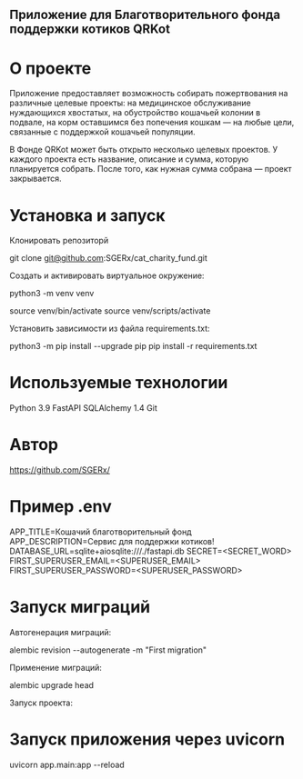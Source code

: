 ## Приложение для Благотворительного фонда поддержки котиков QRKot

# О проекте

Приложение предоставляет возможность собирать пожертвования на различные целевые проекты: на медицинское обслуживание нуждающихся хвостатых, на обустройство кошачьей колонии в подвале, на корм оставшимся без попечения кошкам — на любые цели, связанные с поддержкой кошачьей популяции.

В Фонде QRKot может быть открыто несколько целевых проектов. У каждого проекта есть название, описание и сумма, которую планируется собрать. После того, как нужная сумма собрана — проект закрывается.


# Установка и запуск

Клонировать репозиторй 

git clone git@github.com:SGERx/cat_charity_fund.git

Cоздать и активировать виртуальное окружение:

python3 -m venv venv

source venv/bin/activate
source venv/scripts/activate


Установить зависимости из файла requirements.txt:

python3 -m pip install --upgrade pip
pip install -r requirements.txt

# Используемые технологии

Python 3.9
FastAPI
SQLAlchemy 1.4
Git

# Автор

https://github.com/SGERx/

# Пример .env

APP_TITLE=Кошачий благотворительный фонд
APP_DESCRIPTION=Сервис для поддержки котиков!
DATABASE_URL=sqlite+aiosqlite:///./fastapi.db
SECRET=<SECRET_WORD>
FIRST_SUPERUSER_EMAIL=<SUPERUSER_EMAIL>
FIRST_SUPERUSER_PASSWORD=<SUPERUSER_PASSWORD>

# Запуск миграций

Автогенерация миграций:

alembic revision --autogenerate -m "First migration"

Применение миграций:

alembic upgrade head

Запуск проекта:

# Запуск приложения через uvicorn

uvicorn app.main:app --reload